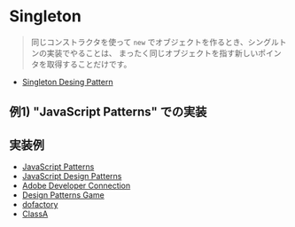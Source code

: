 # Singleton

> 同じコンストラクタを使って `new` でオブジェクトを作るとき、シングルトンの実装でやることは、
> まったく同じオブジェクトを指す新しいポインタを取得することだけです。

- [Singleton Desing Pattern](https://sourcemaking.com/design_patterns/singleton)

## 例1) "JavaScript Patterns" での実装
## 実装例
- [JavaScript Patterns](https://github.com/stage-clear/Learning-javascript/blob/master/DesignPatterns/JavaScript-Patterns/singleton.md)
- [JavaScript Design Patterns](https://github.com/stage-clear/Learning-javascript/blob/master/DesignPatterns/JavaScript-Design-Patterns/singleton.md)
- [Adobe Developer Connection](https://github.com/stage-clear/Learning-javascript/blob/master/DesignPatterns/Adobe-Developer-Connection/singleton.md)
- [Design Patterns Game](https://github.com/stage-clear/Learning-javascript/blob/master/DesignPatterns/designpatternsgame.com/singleton.md)
- [dofactory](https://github.com/stage-clear/Learning-javascript/blob/master/DesignPatterns/dofactory.com/singleton.md)
- [ClassA](https://gist.github.com/kesuiket/ca71ffa7ea119676067144d42ac757e8)
